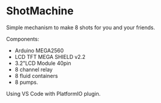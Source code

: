# ShotMachine

Simple mechanism to make 8 shots for you and your friends.

Components: 
- Arduino MEGA2560
- LCD TFT MEGA SHIELD v2.2
- 3.2"LCD Module 40pin
- 8 сhannel relay
- 8 fluid containers
- 8 pumps.

Using VS Code with PlatformIO plugin.
